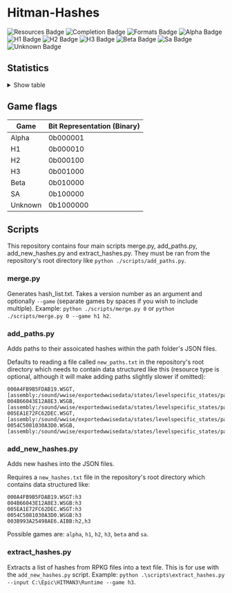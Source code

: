# Hitman-Hashes
<!-- BADGES_START -->
![Resources Badge](https://img.shields.io/badge/Total%20Resources-1,560,018-blue.svg)
![Completion Badge](https://img.shields.io/badge/Total%20Completion-80.16%25-yellow.svg)
![Formats Badge](https://img.shields.io/badge/Formats%20completed-20/69-blue.svg)
![Alpha Badge](https://img.shields.io/badge/Alpha%20Completion-100.00%25-green.svg)
![H1 Badge](https://img.shields.io/badge/H1%20Completion-83.81%25-yellow.svg)
![H2 Badge](https://img.shields.io/badge/H2%20Completion-82.97%25-yellow.svg)
![H3 Badge](https://img.shields.io/badge/H3%20Completion-80.79%25-yellow.svg)
![Beta Badge](https://img.shields.io/badge/Beta%20Completion-50.18%25-red.svg)
![Sa Badge](https://img.shields.io/badge/Sa%20Completion-91.00%25-green.svg)
![Unknown Badge](https://img.shields.io/badge/Unknown%20Completion-71.18%25-yellow.svg)
<!-- BADGES_END -->
## Statistics
<details>
<summary>Show table</summary>

<!-- STATISTICS_TABLE_START -->
|File Type|Total Resources|Correct Paths|Correct Percentage|Hints|Hint Percentage|
|---------|---------------|-------------|------------------|-----|---------------|
|AIBB     |1              |1            |100.00%           |0    |0.00%          |
|AIBX     |1              |1            |100.00%           |0    |0.00%          |
|AIBZ     |5              |5            |100.00%           |0    |0.00%          |
|AIRG     |52             |52           |100.00%           |0    |0.00%          |
|ALOC     |26355          |16635        |63.12%            |0    |0.00%          |
|ASEB     |5851           |2031         |34.71%            |0    |0.00%          |
|ASET     |13532          |6543         |48.35%            |0    |0.00%          |
|ASVA     |277            |267          |96.39%            |9    |3.25%          |
|ATMD     |17038          |6458         |37.90%            |0    |0.00%          |
|BMSK     |59             |38           |64.41%            |0    |0.00%          |
|BORG     |7138           |2743         |38.43%            |0    |0.00%          |
|BOXC     |41             |41           |100.00%           |0    |0.00%          |
|CBLU     |2647           |2647         |100.00%           |0    |0.00%          |
|CLNG     |4              |0            |0.00%             |0    |0.00%          |
|CPPT     |2647           |2647         |100.00%           |0    |0.00%          |
|CRMD     |56             |50           |89.29%            |1    |1.79%          |
|DITL     |4              |0            |0.00%             |0    |0.00%          |
|DLGE     |49653          |46769        |94.19%            |2371 |4.78%          |
|DSWB     |5              |0            |0.00%             |5    |100.00%        |
|ECPB     |2861           |0            |0.00%             |0    |0.00%          |
|ECPT     |2861           |0            |0.00%             |0    |0.00%          |
|ENUM     |2              |1            |50.00%            |1    |50.00%         |
|ERES     |273            |267          |97.80%            |3    |1.10%          |
|FXAC     |4              |4            |100.00%           |0    |0.00%          |
|FXAS     |351160         |350464       |99.80%            |0    |0.00%          |
|GFXF     |41             |41           |100.00%           |0    |0.00%          |
|GFXI     |12102          |9450         |78.09%            |1438 |11.88%         |
|GFXV     |321            |119          |37.07%            |196  |61.06%         |
|GIDX     |1              |1            |100.00%           |0    |0.00%          |
|HIKC     |2              |2            |100.00%           |0    |0.00%          |
|JSON     |3167           |1520         |47.99%            |1407 |44.43%         |
|LINE     |32241          |25995        |80.63%            |1916 |5.94%          |
|LOCM     |16             |16           |100.00%           |0    |0.00%          |
|LOCR     |9638           |6545         |67.91%            |504  |5.23%          |
|MATB     |5520           |4916         |89.06%            |576  |10.43%         |
|MATE     |1106           |834          |75.41%            |0    |0.00%          |
|MATI     |18762          |17553        |93.56%            |1118 |5.96%          |
|MATT     |5519           |4915         |89.06%            |576  |10.44%         |
|MJBA     |19716          |7363         |37.35%            |0    |0.00%          |
|MRTN     |2264           |1074         |47.44%            |0    |0.00%          |
|MRTR     |854            |85           |9.95%             |0    |0.00%          |
|NAVP     |80             |78           |97.50%            |1    |1.25%          |
|ORES     |9              |7            |77.78%            |0    |0.00%          |
|PREL     |144            |144          |100.00%           |0    |0.00%          |
|PRIM     |43053          |22111        |51.36%            |228  |0.53%          |
|REPO     |2              |2            |100.00%           |0    |0.00%          |
|RTLV     |145            |0            |0.00%             |137  |94.48%         |
|SCDA     |877            |818          |93.27%            |0    |0.00%          |
|SDEF     |503            |503          |100.00%           |0    |0.00%          |
|TBLU     |56498          |41091        |72.73%            |14976|26.51%         |
|TELI     |65278          |34674        |53.12%            |0    |0.00%          |
|TEMP     |86170          |60236        |69.90%            |25301|29.36%         |
|TEXD     |43614          |33008        |75.68%            |9119 |20.91%         |
|TEXT     |44403          |33360        |75.13%            |9797 |22.06%         |
|UICB     |393            |393          |100.00%           |0    |0.00%          |
|UICT     |393            |393          |100.00%           |0    |0.00%          |
|VIDB     |99             |99           |100.00%           |0    |0.00%          |
|VTXD     |11307          |8695         |76.90%            |0    |0.00%          |
|WBNK     |845            |819          |96.92%            |0    |0.00%          |
|WMDA     |9              |9            |100.00%           |0    |0.00%          |
|WSGB     |144            |133          |92.36%            |11   |7.64%          |
|WSGT     |144            |133          |92.36%            |11   |7.64%          |
|WSWB     |61             |47           |77.05%            |14   |22.95%         |
|WSWT     |66             |47           |71.21%            |19   |28.79%         |
|WWEM     |381614         |271539       |71.16%            |85030|22.28%         |
|WWES     |187149         |187149       |100.00%           |0    |0.00%          |
|WWEV     |26135          |19830        |75.88%            |6247 |23.90%         |
|WWFX     |17082          |17077        |99.97%            |0    |0.00%          |
|YSHP     |4              |3            |75.00%            |1    |25.00%         |
<!-- STATISTICS_TABLE_END -->
</details>

## Game flags
| Game    | Bit Representation (Binary) |
| ------- | --------------------------- |
| Alpha   | 0b000001                    |
| H1      | 0b000010                    |
| H2      | 0b000100                    |
| H3      | 0b001000                    |
| Beta    | 0b010000                    |
| SA      | 0b100000                    |
| Unknown | 0b1000000                   |

## Scripts
This repository contains four main scripts merge.py, add_paths.py, add_new_hashes.py and extract_hashes.py. They must be ran from the repository's root directory like `python ./scripts/add_paths.py`.

### merge.py
Generates hash_list.txt. Takes a version number as an argument and optionally `--game` (separate games by spaces if you wish to include multiple). Example: `python ./scripts/merge.py 0` or `python ./scripts/merge.py 0 --game h1 h2`.

### add_paths.py
Adds paths to their assoicated hashes within the path folder's JSON files.

Defaults to reading a file called `new_paths.txt` in the repository's root directory which needs to contain data structured like this (resource type is optional, although it will make adding paths slightly slower if omitted):

```
000A4FB9B5FDAB19.WSGT,[assembly:/sound/wwise/exportedwwisedata/states/levelspecific_states/paris/fashionshowmusic_level_state.wwisestategroup].pc_entitytype
004B66043E12A8E3.WSGB,[assembly:/sound/wwise/exportedwwisedata/states/levelspecific_states/paris/fashionshowmusic_level_state.wwisestategroup].pc_entityblueprint
005EA1E72FC62DEC.WSGT,[assembly:/sound/wwise/exportedwwisedata/states/levelspecific_states/paris/paris_rain_puddle_state.wwisestategroup].pc_entitytype
0054C5081030A3D0.WSGB,[assembly:/sound/wwise/exportedwwisedata/states/levelspecific_states/paris/paris_rain_puddle_state.wwisestategroup].pc_entityblueprint
```

### add_new_hashes.py
Adds new hashes into the JSON files.

Requires a `new_hashes.txt` file in the repository's root directory which contains data structured like:

```
000A4FB9B5FDAB19.WSGT:h3
004B66043E12A8E3.WSGB:h3
005EA1E72FC62DEC.WSGT:h3
0054C5081030A3D0.WSGB:h3
003B993A25498AE6.AIBB:h2,h3
```

Possible games are: `alpha`, `h1`, `h2`, `h3`, `beta` and `sa`.

### extract_hashes.py
Extracts a list of hashes from RPKG files into a text file. This is for use with the `add_new_hashes.py` script. Example: `python .\scripts\extract_hashes.py --input C:\Epic\HITMAN3\Runtime --game h3`.